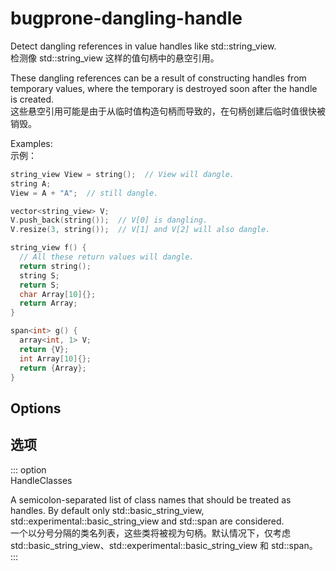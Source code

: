 # bugprone-dangling-handle

Detect dangling references in value handles like std::string_view.  
检测像 std::string_view 这样的值句柄中的悬空引用。

These dangling references can be a result of constructing handles from temporary values, where the temporary is destroyed soon after the handle is created.  
这些悬空引用可能是由于从临时值构造句柄而导致的，在句柄创建后临时值很快被销毁。

Examples:  
示例：

```c++
string_view View = string();  // View will dangle.
string A;
View = A + "A";  // still dangle.

vector<string_view> V;
V.push_back(string());  // V[0] is dangling.
V.resize(3, string());  // V[1] and V[2] will also dangle.

string_view f() {
  // All these return values will dangle.
  return string();
  string S;
  return S;
  char Array[10]{};
  return Array;
}

span<int> g() {
  array<int, 1> V;
  return {V};
  int Array[10]{};
  return {Array};
}
```

## Options

## 选项

::: option  
HandleClasses

A semicolon-separated list of class names that should be treated as handles. By default only std::basic_string_view, std::experimental::basic_string_view and std::span are considered.  
一个以分号分隔的类名列表，这些类将被视为句柄。默认情况下，仅考虑 std::basic_string_view、std::experimental::basic_string_view 和 std::span。  
:::
